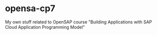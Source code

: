 # opensa-cp7
My own stuff related to OpenSAP course "Building Applications with SAP Cloud Application Programming Model"
